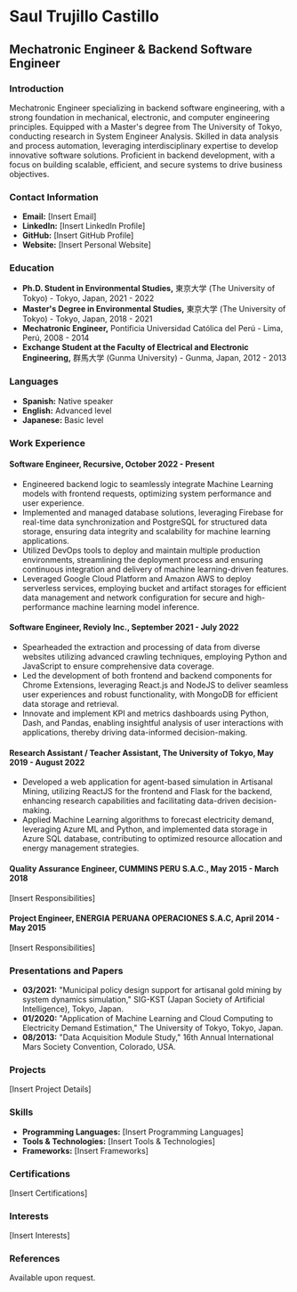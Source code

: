 # Saul Trujillo Castillo

## Mechatronic Engineer & Backend Software Engineer

### Introduction

Mechatronic Engineer specializing in backend software engineering, with a strong foundation in mechanical, electronic, and computer engineering principles. Equipped with a Master's degree from The University of Tokyo, conducting research in System Engineer Analysis. Skilled in data analysis and process automation, leveraging interdisciplinary expertise to develop innovative software solutions. Proficient in backend development, with a focus on building scalable, efficient, and secure systems to drive business objectives.

### Contact Information

- **Email:** [Insert Email]
- **LinkedIn:** [Insert LinkedIn Profile]
- **GitHub:** [Insert GitHub Profile]
- **Website:** [Insert Personal Website]

### Education

- **Ph.D. Student in Environmental Studies,** 東京大学 (The University of Tokyo) - Tokyo, Japan, 2021 - 2022
- **Master's Degree in Environmental Studies,** 東京大学 (The University of Tokyo) - Tokyo, Japan, 2018 - 2021
- **Mechatronic Engineer,** Pontificia Universidad Católica del Perú - Lima, Perú, 2008 - 2014
- **Exchange Student at the Faculty of Electrical and Electronic Engineering,** 群馬大学 (Gunma University) - Gunma, Japan, 2012 - 2013

### Languages

- **Spanish:** Native speaker
- **English:** Advanced level
- **Japanese:** Basic level

### Work Experience

#### Software Engineer, Recursive, October 2022 - Present

- Engineered backend logic to seamlessly integrate Machine Learning models with frontend requests, optimizing system performance and user experience.
- Implemented and managed database solutions, leveraging Firebase for real-time data synchronization and PostgreSQL for structured data storage, ensuring data integrity and scalability for machine learning applications.
- Utilized DevOps tools to deploy and maintain multiple production environments, streamlining the deployment process and ensuring continuous integration and delivery of machine learning-driven features.
- Leveraged Google Cloud Platform and Amazon AWS to deploy serverless services, employing bucket and artifact storages for efficient data management and network configuration for secure and high-performance machine learning model inference.

#### Software Engineer, Revioly Inc., September 2021 - July 2022

- Spearheaded the extraction and processing of data from diverse websites utilizing advanced crawling techniques, employing Python and JavaScript to ensure comprehensive data coverage.
- Led the development of both frontend and backend components for Chrome Extensions, leveraging React.js and NodeJS to deliver seamless user experiences and robust functionality, with MongoDB for efficient data storage and retrieval.
- Innovate and implement KPI and metrics dashboards using Python, Dash, and Pandas, enabling insightful analysis of user interactions with applications, thereby driving data-informed decision-making.

#### Research Assistant / Teacher Assistant, The University of Tokyo, May 2019 - August 2022

- Developed a web application for agent-based simulation in Artisanal Mining, utilizing ReactJS for the frontend and Flask for the backend, enhancing research capabilities and facilitating data-driven decision-making.
- Applied Machine Learning algorithms to forecast electricity demand, leveraging Azure ML and Python, and implemented data storage in Azure SQL database, contributing to optimized resource allocation and energy management strategies.

#### Quality Assurance Engineer, CUMMINS PERU S.A.C., May 2015 - March 2018

[Insert Responsibilities]

#### Project Engineer, ENERGIA PERUANA OPERACIONES S.A.C, April 2014 - May 2015

[Insert Responsibilities]

### Presentations and Papers

- **03/2021:** "Municipal policy design support for artisanal gold mining by system dynamics simulation," SIG-KST (Japan Society of Artificial Intelligence), Tokyo, Japan.
- **01/2020:** "Application of Machine Learning and Cloud Computing to Electricity Demand Estimation," The University of Tokyo, Tokyo, Japan.
- **08/2013:** "Data Acquisition Module Study," 16th Annual International Mars Society Convention, Colorado, USA.

### Projects

[Insert Project Details]

### Skills

- **Programming Languages:** [Insert Programming Languages]
- **Tools & Technologies:** [Insert Tools & Technologies]
- **Frameworks:** [Insert Frameworks]

### Certifications

[Insert Certifications]

### Interests

[Insert Interests]

### References

Available upon request.
